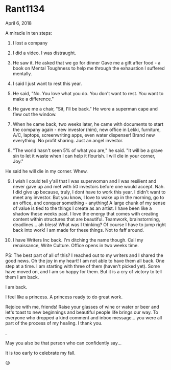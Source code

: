 # Rant1134


April 6, 2018

A miracle in ten steps:

1. I lost a company

2. I did a video. I was distraught.

3. He saw it. He asked that we go for dinner
 Gave me a gift after food - a book on Mental Toughness to help me through the exhaustion I suffered mentally.

4. I said I just want to rest this year.

5. He said, "No. You love what you do. You don't want to rest. You want to make a difference."

6. He gave me a chair, "Sit, I'll be back." He wore a superman cape and flew out the window.

7. When he came back, two weeks later, he came with documents to start the company again - new investor (him), new office in Lekki, furniture, A/C, laptops, screenwriting apps, even water dispenser! Brand new everything.
No profit sharing. Just an angel investor.

8. "The world hasn't seen 5% of what you are," he said. "It will be a grave sin to let it waste when I can help it flourish. I will die in your corner, Joy."

He said he will die in my corner. Whew.

9. I wish I could tell y'all that I was superwoman and I was resilient and never gave up and met with 50 investors before one would accept. Nah. I did give up because, truly, I dont have to work this year. I didn't want to meet any investor. But you know, I love to wake up in the morning, go to an office, and conquer something - anything! A large chunk of my sense of value is tied to the things I create as an artist. I have been like a shadow these weeks past. I love the energy that comes with creating content within structures that are beautiful. Teamwork, brainstorming, deadlines... ah bless! What was I thinking? Of course I have to jump right back into work! I am made for these things. Not to faff around.

10. I have Writers Inc back. I'm ditching the name though. Call my renaissance, Write Culture. Office opens in two weeks time.

PS: The best part of all of this? I reached out to my writers and I shared the good news. Oh the joy in my heart! 
I am not able to have them all back. One step at a time. I am starting with three of them (haven't picked yet). Some have moved on, and I am so happy for them. But it is a cry of victory to tell them I am back.

I am back.

I feel like a princess. A princess ready to do great work.

Rejoice with me, friends! Raise your glasses of wine or water or beer and let's toast to new beginnings and beautiful people life brings our way. 
To everyone who dropped a kind comment and inbox message... you were all part of the process of my healing. I thank you.

.

May you also be that person who can confidently say...

It is too early to celebrate my fall.

😉